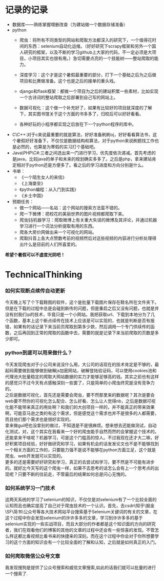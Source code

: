 # 记录的记录
- 数据库——熟练掌握增删改查（为建站做一个数据存储准备）
- python
  * 爬虫：将所有不同类型的网站和爬取方法都深入的研究下，一个值得花时间的东西：selenium自动化运维。（好好研究下scrapy框架和另外一个国人研究的框架，以及不断的学习github上大家的代码，不一定必须是大项目，小项目其实也很有用。）急切需要点亮的一个技能树——整站爬取的能力。

  * 深度学习：这个才是这个暑假最重要的部分，打下一个基础之后为之后做项目和比赛做准备。这个也是之后的接单的重头戏。

  * django和flask框架：都做一个项目为之后的建站积累一些素材，比如实现一个古诗词的整站爬取之后部署到自己写的网站上。

  * 数据可视化：这个做一个补充好了，如果有比较好的项目就深度的了解下，其实图书馆关于这个方面的书多多了，归校后可以好好看看。

  * 各种好玩的小程序都实现之后放在下一个python程序的库中。
- C\C++:对于c来说最重要的就是算法，好好准备刷刷oj，好好看看算法书，这个暑假好好准备下，不仅仅是数据结构和算法，对于python来说刷题找工作也是必然的，也算是为寒假的实习打个基础吧。
- Java\PHP\C#:三者之间选出来一门进行学习，优先度依次递减。首先考虑的是java，比较java的单子和未来的规划确实多多了。之后是php，拿来建站肯定相对于python还是方便多了。看之后的学习进度和方向分别是什么。
- 书单：
  * 《一个陌生女人的来信》
  * 《上海堡垒》
  * 《python编程：从入门到实践》
  * 《乡土中国》
- 预期任务：
  * 做一个网站——名站：这个网站的搜索方法蛮不错的。
  * 爬一下微博：把校花的美丽世界的图片视频都爬取下来。
  * 爬虫§§机器学习：爬取微博上有关重大失误的微博及其评论，并通过机器学习进行一个词法分析提取有用的东西。
  * 爬各大房价网做出来一个可视化的网站。
  * 爬取抖音上各大点赞数考前的视频然后对这些视频的内容进行分析处理得出什么是目前的人们所喜爱的。

**希望个暑假可以不虚度光阴吧！**
# TechnicalThinking
### 如何实现断点续传自动更新
今天晚上写了个下载鞋图的软件，这个是批量下载图片保存在鞋名所在文件夹下。但是在下载的过程中总是会碰到断传的问题，但是重启之后又没有问题，也就是并没有封我们ip的技术，毕竟只是一个小网站。我把获取url、下载到本地分为了几个函数，基本上这个断点续传在技术上应该是可以实现的，也就是判断是否有报错，如果有的话记录下来当前页爬取到第多少款，然后调用一个专门供续传的函数，之后再回到正常的爬取的函数中去，需要的就是记录下来当前爬取的页数是多少即可。

### python到底可以用来做什么？
今天发现爬虫对于小公司来说没什么用，大公司的话现在的技术肯定是不够的，最起码需要做到能够做到破解js加密网站，破解登陆验证码，可以使用cookies池和代理池大批量稳定的爬取大网站数据的实力才能够足够高的钱。其实之前也有这样的感觉只不过今天有点感触深刻一些罢了，只是简单的小爬虫终究是没有竞争力的。<br>
之后是数据可视化，首先还是需要会爬虫，要不然那里来的数据呢？其次是要会web要不然你的可视化怎么配合、怎么好看、怎么让人觉得nb，之后是数据可视化能不能带来真正的用处啊？和我们的大创项目一样的，并不能真正的带来效果啊，可能亚马逊之类的有这个需求，但是感觉这个需求也并不是很多的人都需要，而且他们那个需求也是很好实现的。<br>
拿来做gui吧也没拿别的做过，不知道是不是很麻烦。想来想去还能做测试，自动化测试，对，这个其实在我看来一个好的爬虫能手自然而然的会掌握这个技术的。还能拿来干啥呢？机器学习，可是这个门槛高的惊人。不过我现在还才大二嘛，好好积累项目经验，好好做研究和学习，如果有机会的话发发论文也不是不能够找到一个相关方面的工作的，只要能力强不是说不能够在python方面立足，这个就是爬虫、web开发就可以实现的。<br>
更多的还是需要好好研究和学习，真正的去尝试和学习，要不然是不可能有进步的。就好比今天写的这个爬虫一样，如果不去思考的话怎么会有上一个思考点的出现呢？只要不断的往前走，不管最后的结果如何总是问心无愧的。
### 如何系统学习一门技术
这两天系统的学习了selenium的知识，不仅仅是对selenium有了一个比较全面的认知而且也确实提高了自己对于爬虫技术的一个认识。首先，去csdn\知乎\掘金\SF\简书\公众号等各大技术网站平台搜索基于Selenium关键词的有关的文章，在这个过程中你会发现selenium的许许多多的文章，学习到许许多多的基于selenium实现的一些实战项目，而且大部分的作者都是这个知识面的方向的研究者，我们在观看他们的博客的其他的文章的过程中还会有一些惊喜的发现。不管怎么样这都比看视频比看书来的快捷来的深刻。而在这个过程中你会对于你所想要学习的这个方面的知识会有一个比较全面的了解和认知，之后就是如何真正的入门。
### 如何爬取微信公众号文章
我发现搜狗是提供了公众号搜索和威信文章搜索,如此的话我们就可以批量的进行一个搜索了.
